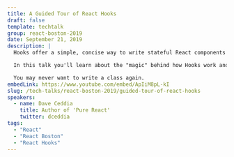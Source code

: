 ```yaml
---
title: A Guided Tour of React Hooks
draft: false
template: techtalk
group: react-boston-2019
date: September 21, 2019
description: |
  Hooks offer a simple, concise way to write stateful React components without classes.

  In this talk you'll learn about the "magic" behind how Hooks work and get to see a few examples of them in action. We'll cover the big four: useState, useEffect, useReducer, and useContext, plus how to write your very own custom hooks.

  You may never want to write a class again.
embedLink: https://www.youtube.com/embed/ApIiM8pL-kI
slug: /tech-talks/react-boston-2019/guided-tour-of-react-hooks
speakers:
  - name: Dave Ceddia
    title: Author of 'Pure React'
    twitter: dceddia
tags:
  - "React"
  - "React Boston"
  - "React Hooks"
---
```

